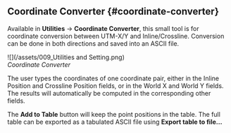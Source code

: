 ## Coordinate Converter {#coordinate-converter}

Available in **Utilities** → **Coordinate Converter**, this small tool is for coordinate conversion between UTM-X/Y and Inline/Crossline. Conversion can be done in both directions and saved into an ASCII file.

![](/assets/009_Utilities and Setting.png)  
_Coordinate Converter_

The user types the coordinates of one coordinate pair, either in the Inline Position and Crossline Position fields, or in the World X and World Y fields. The results will automatically be computed in the corresponding other fields.

The **Add to Table** button will keep the point positions in the table. The full table can be exported as a tabulated ASCII file using **Export table to file…**

